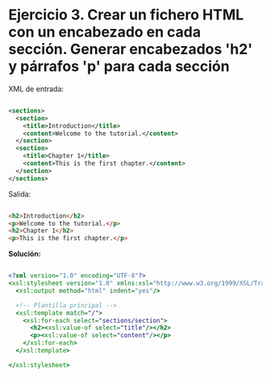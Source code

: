 # Ejercicio 3. Crear un fichero HTML con un encabezado en cada sección. Generar encabezados 'h2' y párrafos 'p' para cada sección

XML de entrada:

```xml

<sections>
  <section>
    <title>Introduction</title>
    <content>Welcome to the tutorial.</content>
  </section>
  <section>
    <title>Chapter 1</title>
    <content>This is the first chapter.</content>
  </section>
</sections>
```

Salida:

```HTML

<h2>Introduction</h2>
<p>Welcome to the tutorial.</p>
<h2>Chapter 1</h2>
<p>This is the first chapter.</p>
```

__Solución:__

```xslt

<?xml version="1.0" encoding="UTF-8"?>
<xsl:stylesheet version="1.0" xmlns:xsl="http://www.w3.org/1999/XSL/Transform">
  <xsl:output method="html" indent="yes"/>

  <!-- Plantilla principal -->
  <xsl:template match="/">
    <xsl:for-each select="sections/section">
      <h2><xsl:value-of select="title"/></h2>
      <p><xsl:value-of select="content"/></p>
    </xsl:for-each>
  </xsl:template>

</xsl:stylesheet>
```
